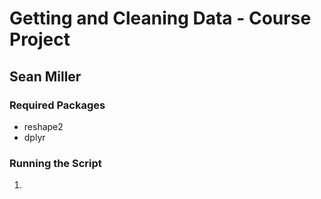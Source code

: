 # Getting and Cleaning Data - Course Project
## Sean Miller

### Required Packages
* reshape2
* dplyr

### Running the Script
1. 